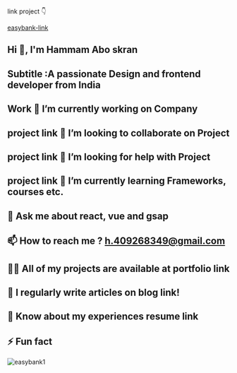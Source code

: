 link project 👇

[easybank-link](https://hammam2003.github.io/easybank-hammam/)
##  Hi 👋, I'm Hammam Abo skran
## Subtitle :A passionate Design and frontend developer from India
## Work 🔭 I’m currently working on Company
## project link 👯 I’m looking to collaborate on Project
## project link 🤝 I’m looking for help with Project
## project link 🌱 I’m currently learning Frameworks, courses etc.
## 💬 Ask me about react, vue and gsap
## 📫 How to reach me ? h.409268349@gmail.com
## 👨‍💻 All of my projects are available at portfolio link
## 📝 I regularly write articles on blog link!
## 📄 Know about my experiences resume link
## ⚡ Fun fact


![easybank1](https://user-images.githubusercontent.com/102245213/171025039-9568ca1b-3b70-41eb-b78c-ff0c61a20702.png)
